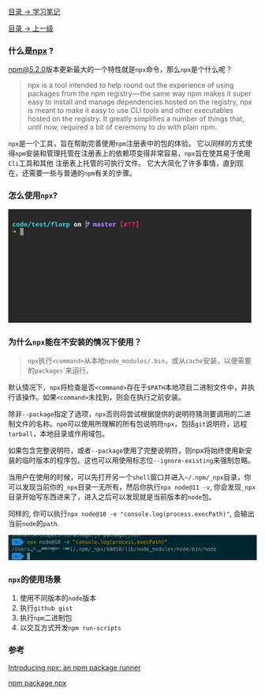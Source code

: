 

[目录 -> 学习笔记](notes/guide.md)

[目录 -> 上一级](notes/git-npm/guide.md)

### 什么是[npx](https://github.com/zkat/npx) ?

[npm@5.2.0](https://github.com/npm/npm/releases/tag/v5.2.0)版本更新最大的一个特性就是`npx`命令，那么`npx`是个什么呢？

> npx is a tool intended to help round out the experience of using packages from the npm registry — the same way npm makes it super easy to install and manage dependencies hosted on the registry, npx is meant to make it easy to use CLI tools and other executables hosted on the registry. It greatly simplifies a number of things that, until now, required a bit of ceremony to do with plain npm.

`npx`是一个工具，旨在帮助完善使用`npm`注册表中的包的体验， 它以同样的方式使得`npm`安装和管理托管在注册表上的依赖项变得非常容易，`npx`旨在使其易于使用`Cli`工具和其他 注册表上托管的可执行文件。 它大大简化了许多事情，直到现在，还需要一些与普通的`npm`有关的步骤。

### 怎么使用`npx`?

![npx](./images/npx.gif)

### 为什么`npx`能在不安装的情况下使用？

>  `npx`执行`<command>`从本地`node_modules/.bin`，或从`cache`安装，以便需要的`packages`<command>`来运行。

默认情况下，`npx`将检查是否`<command>`存在于`$PATH`本地项目二进制文件中，并执行该操作。如果`<command>`未找到，则会在执行之前安装。

除非`--package`指定了选项，`npx`否则将尝试根据提供的说明符猜测要调用的二进制文件的名称。`npm`可以使用所理解的所有包说明符`npx`，包括`git`说明符，远程`tarball`，本地目录或作用域包。

如果包含完整说明符，或者`--package`使用了完整说明符，则npx将始终使用新安装的临时版本的程序包。这也可以用使用标志位`--ignore-existing`来强制忽略。

当用户在使用的时候，可以先打开另一个`shell`窗口并进入`~/.npm/_npx`目录，你可以发现当前你的`_npx`目录一无所有，然后你执行`npx node@11 -v`, 你会发现`_npx`目录开始写东西进来了，进入之后可以发现就是当前版本的`node`包。

同样的, 你可以执行`npx node@10 -e "console.log(process.execPath)"`, 会输出当前`node`的`path`.

![npx-cache-path](./images/npx-cache-path.png)

### `npx`的使用场景

1. 使用不同版本的`node`版本
2. 执行`github gist`
3. 执行`npm`二进制包
4. 以交互方式开发`npm run-scripts`



### 参考

[Introducing npx: an npm package runner](https://medium.com/@maybekatz/introducing-npx-an-npm-package-runner-55f7d4bd282b)

[npm package npx](https://www.npmjs.com/package/libnpx)

